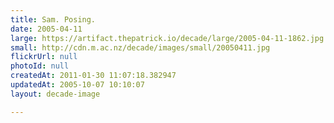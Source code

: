 ```yaml
---
title: Sam. Posing.
date: 2005-04-11
large: https://artifact.thepatrick.io/decade/large/2005-04-11-1862.jpg
small: http://cdn.m.ac.nz/decade/images/small/20050411.jpg
flickrUrl: null
photoId: null
createdAt: 2011-01-30 11:07:18.382947
updatedAt: 2005-10-07 10:10:07
layout: decade-image

---
```


